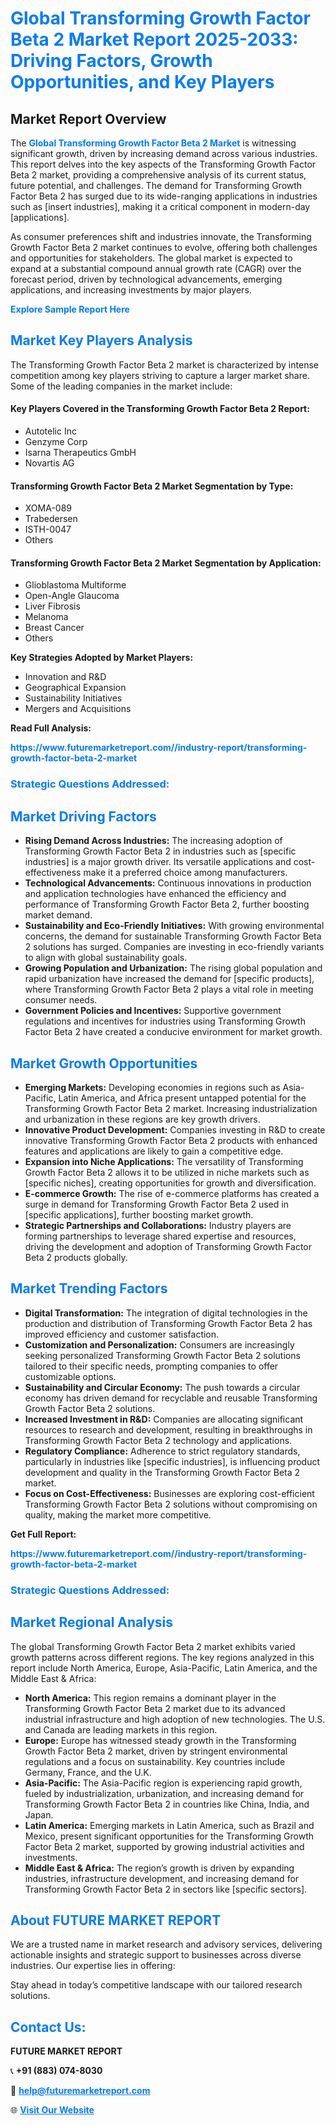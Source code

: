 <h1 style="color: #007BFF;">Global Transforming Growth Factor Beta 2 Market Report 2025-2033: Driving Factors, Growth Opportunities, and Key Players</h1>

<section id="overview">
<h2>Market Report Overview</h2>
<p>The <a href="https://www.futuremarketreport.com//industry-report/transforming-growth-factor-beta-2-market" style="color: #007BFF; text-decoration: none;"><strong>Global Transforming Growth Factor Beta 2 Market</strong></a> is witnessing significant growth, driven by increasing demand across various industries. This report delves into the key aspects of the Transforming Growth Factor Beta 2 market, providing a comprehensive analysis of its current status, future potential, and challenges. The demand for Transforming Growth Factor Beta 2 has surged due to its wide-ranging applications in industries such as [insert industries], making it a critical component in modern-day [applications].</p>
<p>As consumer preferences shift and industries innovate, the Transforming Growth Factor Beta 2 market continues to evolve, offering both challenges and opportunities for stakeholders. The global market is expected to expand at a substantial compound annual growth rate (CAGR) over the forecast period, driven by technological advancements, emerging applications, and increasing investments by major players.</p>
</section>

<section id="overview">
<p><a href="https://www.futuremarketreport.com//request-sample/reportId=52899" style="color: #007BFF; text-decoration: none;"><strong>Explore Sample Report Here</strong></a></p>
</section>

<section id="key-players">
<h2 style="color: #007BFF;">Market Key Players Analysis</h2>
<p>The Transforming Growth Factor Beta 2 market is characterized by intense competition among key players striving to capture a larger market share. Some of the leading companies in the market include:</p>
<h4>Key Players Covered in the Transforming Growth Factor Beta 2 Report:</h4>
<ul><li>Autotelic Inc</li><li>Genzyme Corp</li><li>Isarna Therapeutics GmbH</li><li>Novartis AG</li></ul>
<h4>Transforming Growth Factor Beta 2 Market Segmentation by Type:</h4>
<ul><li>XOMA-089</li><li>Trabedersen</li><li>ISTH-0047</li><li>Others</li></ul>

<h4>Transforming Growth Factor Beta 2 Market Segmentation by Application:</h4>
<ul><li>Glioblastoma Multiforme</li><li>Open-Angle Glaucoma</li><li>Liver Fibrosis</li><li>Melanoma</li><li>Breast Cancer</li><li>Others</li></ul>
<p><strong>Key Strategies Adopted by Market Players:</strong></p>
<ul>
<li>Innovation and R&D</li>
<li>Geographical Expansion</li>
<li>Sustainability Initiatives</li>
<li>Mergers and Acquisitions</li>
</ul>
</section>

<section>
<p><strong>Read Full Analysis: </strong></p><a href="https://www.futuremarketreport.com//industry-report/transforming-growth-factor-beta-2-market" style="color: #007BFF; text-decoration: none;"><strong>https://www.futuremarketreport.com//industry-report/transforming-growth-factor-beta-2-market</strong></a>
<h3 style="color: #007BFF;">Strategic Questions Addressed:</h3>
</section>

<section id="driving-factors">
<h2 style="color: #007BFF;">Market Driving Factors</h2>
<ul>
<li><strong>Rising Demand Across Industries:</strong> The increasing adoption of Transforming Growth Factor Beta 2 in industries such as [specific industries] is a major growth driver. Its versatile applications and cost-effectiveness make it a preferred choice among manufacturers.</li>
<li><strong>Technological Advancements:</strong> Continuous innovations in production and application technologies have enhanced the efficiency and performance of Transforming Growth Factor Beta 2, further boosting market demand.</li>
<li><strong>Sustainability and Eco-Friendly Initiatives:</strong> With growing environmental concerns, the demand for sustainable Transforming Growth Factor Beta 2 solutions has surged. Companies are investing in eco-friendly variants to align with global sustainability goals.</li>
<li><strong>Growing Population and Urbanization:</strong> The rising global population and rapid urbanization have increased the demand for [specific products], where Transforming Growth Factor Beta 2 plays a vital role in meeting consumer needs.</li>
<li><strong>Government Policies and Incentives:</strong> Supportive government regulations and incentives for industries using Transforming Growth Factor Beta 2 have created a conducive environment for market growth.</li>
</ul>
</section>

<section id="growth-opportunities">
<h2 style="color: #007BFF;">Market Growth Opportunities</h2>
<ul>
<li><strong>Emerging Markets:</strong> Developing economies in regions such as Asia-Pacific, Latin America, and Africa present untapped potential for the Transforming Growth Factor Beta 2 market. Increasing industrialization and urbanization in these regions are key growth drivers.</li>
<li><strong>Innovative Product Development:</strong> Companies investing in R&D to create innovative Transforming Growth Factor Beta 2 products with enhanced features and applications are likely to gain a competitive edge.</li>
<li><strong>Expansion into Niche Applications:</strong> The versatility of Transforming Growth Factor Beta 2 allows it to be utilized in niche markets such as [specific niches], creating opportunities for growth and diversification.</li>
<li><strong>E-commerce Growth:</strong> The rise of e-commerce platforms has created a surge in demand for Transforming Growth Factor Beta 2 used in [specific applications], further boosting market growth.</li>
<li><strong>Strategic Partnerships and Collaborations:</strong> Industry players are forming partnerships to leverage shared expertise and resources, driving the development and adoption of Transforming Growth Factor Beta 2 products globally.</li>
</ul>
</section>

<section id="trending-factors">
<h2 style="color: #007BFF;">Market Trending Factors</h2>
<ul>
<li><strong>Digital Transformation:</strong> The integration of digital technologies in the production and distribution of Transforming Growth Factor Beta 2 has improved efficiency and customer satisfaction.</li>
<li><strong>Customization and Personalization:</strong> Consumers are increasingly seeking personalized Transforming Growth Factor Beta 2 solutions tailored to their specific needs, prompting companies to offer customizable options.</li>
<li><strong>Sustainability and Circular Economy:</strong> The push towards a circular economy has driven demand for recyclable and reusable Transforming Growth Factor Beta 2 solutions.</li>
<li><strong>Increased Investment in R&D:</strong> Companies are allocating significant resources to research and development, resulting in breakthroughs in Transforming Growth Factor Beta 2 technology and applications.</li>
<li><strong>Regulatory Compliance:</strong> Adherence to strict regulatory standards, particularly in industries like [specific industries], is influencing product development and quality in the Transforming Growth Factor Beta 2 market.</li>
<li><strong>Focus on Cost-Effectiveness:</strong> Businesses are exploring cost-efficient Transforming Growth Factor Beta 2 solutions without compromising on quality, making the market more competitive.</li>
</ul>
</section>

<section>
<p><strong>Get Full Report: </strong></p><a href="https://www.futuremarketreport.com//industry-report/transforming-growth-factor-beta-2-market" style="color: #007BFF; text-decoration: none;"><strong>https://www.futuremarketreport.com//industry-report/transforming-growth-factor-beta-2-market</strong></a>
<h3 style="color: #007BFF;">Strategic Questions Addressed:</h3>
</section>


<section id="regional-analysis">
<h2 style="color: #007BFF;">Market Regional Analysis</h2>
<p>The global Transforming Growth Factor Beta 2 market exhibits varied growth patterns across different regions. The key regions analyzed in this report include North America, Europe, Asia-Pacific, Latin America, and the Middle East & Africa:</p>
<ul>
<li><strong>North America:</strong> This region remains a dominant player in the Transforming Growth Factor Beta 2 market due to its advanced industrial infrastructure and high adoption of new technologies. The U.S. and Canada are leading markets in this region.</li>
<li><strong>Europe:</strong> Europe has witnessed steady growth in the Transforming Growth Factor Beta 2 market, driven by stringent environmental regulations and a focus on sustainability. Key countries include Germany, France, and the U.K.</li>
<li><strong>Asia-Pacific:</strong> The Asia-Pacific region is experiencing rapid growth, fueled by industrialization, urbanization, and increasing demand for Transforming Growth Factor Beta 2 in countries like China, India, and Japan.</li>
<li><strong>Latin America:</strong> Emerging markets in Latin America, such as Brazil and Mexico, present significant opportunities for the Transforming Growth Factor Beta 2 market, supported by growing industrial activities and investments.</li>
<li><strong>Middle East & Africa:</strong> The region’s growth is driven by expanding industries, infrastructure development, and increasing demand for Transforming Growth Factor Beta 2 in sectors like [specific sectors].</li>
</ul>
</section>

<footer>
<h2 style="color: #007BFF;">About FUTURE MARKET REPORT</h2>
<p>We are a trusted name in market research and advisory services, delivering actionable insights and strategic support to businesses across diverse industries. Our expertise lies in offering:</p>

<p>Stay ahead in today’s competitive landscape with our tailored research solutions.</p>

<h2 style="color: #007BFF;">Contact Us:</h2>
<p><strong>FUTURE MARKET REPORT</strong></p>
<p>📞 <strong>+91 (883) 074-8030</strong></p>
<p>📧 <strong><a href="mailto:help@futuremarketreport.com" style="color: #007BFF;">help@futuremarketreport.com</a></strong></p>
<p>🌐 <strong><a href="https://www.futuremarketreport.com/" style="color: #007BFF;">Visit Our Website</a></strong></p>
</footer>